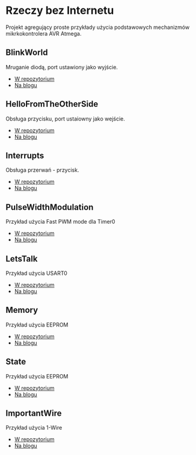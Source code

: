 # Rzeczy bez Internetu
Projekt agregujący proste przykłady użycia podstawowych mechanizmów mikrkokontrolera AVR Atmega.

## BlinkWorld
Mruganie diodą, port ustawiony jako wyjście.
 - [W repozytorium][BW_repo]
 - [Na blogu][BW_post]

## HelloFromTheOtherSide
Obsługa przycisku, port ustaiowny jako wejście.
 - [W repozytorium][HFTOS_repo]
 - [Na blogu][HFTOS_post]

## Interrupts
Obsługa przerwań - przycisk.
 - [W repozytorium][I_repo]
 - [Na blogu][I_post]
 
## PulseWidthModulation
Przykład użycia Fast PWM mode dla Timer0
 - [W repozytorium][PWM_repo]
 - [Na blogu][PWM_post]

## LetsTalk
Przykład użycia USART0
 - [W repozytorium][USART_repo]
 - [Na blogu][USART_post]

## Memory
Przykład użycia EEPROM
 - [W repozytorium][Memory_repo]
 - [Na blogu][Memory_post]

## State 
Przykład użycia EEPROM
 - [W repozytorium][State_repo]
 - [Na blogu][State_post]
 
## ImportantWire 
Przykład użycia 1-Wire
 - [W repozytorium][1Wire_repo]
 - [Na blogu][1Wire_post]
 
[//]:#
[BW_repo]:<https://github.com/slawciu/rzeczybezinternetu/tree/master/BlinkWorld>
[BW_post]:<http://rzeczybezinternetu.blogspot.com/2016/03/wyjscie-blink-world.html>
[HFTOS_repo]:<https://github.com/slawciu/rzeczybezinternetu/tree/master/HelloFromTheOtherSide>
[HFTOS_post]:<http://rzeczybezinternetu.blogspot.com/2016/03/wejscie-hello-from-other-side.html>
[I_repo]:<https://github.com/slawciu/rzeczybezinternetu/tree/master/Interrupts>
[I_post]:<http://rzeczybezinternetu.blogspot.com/2016/03/ja-panu-nie-przerywaem.html>
[PWM_repo]:<https://github.com/slawciu/rzeczybezinternetu/tree/master/PulseWidthModulation>
[PWM_post]:<http://rzeczybezinternetu.blogspot.com/2016/03/szczesliwi-czasu-nie-licza-timercounter.html>
[USART_repo]:<https://github.com/slawciu/rzeczybezinternetu/tree/master/LetsTalk>
[USART_post]:<http://rzeczybezinternetu.blogspot.com/2016/03/porozmawiajmy-usart-konfiguracja.html>
[Memory_repo]:<https://github.com/slawciu/rzeczybezinternetu/tree/master/Memory>
[Memory_post]:<http://rzeczybezinternetu.blogspot.com/2016/03/pamietaj.html>
[State_repo]: <https://github.com/slawciu/rzeczybezinternetu/tree/master/State>
[State_post]: <http://rzeczybezinternetu.blogspot.com/2016/03/czy-w-moim-avr-jest-miejsce-na-czasownik.html>
[1Wire_repo]: <https://github.com/slawciu/rzeczybezinternetu/tree/master/ImportantWire>
[1Wire_post]: <http://rzeczybezinternetu.blogspot.com/2016/04/wazna-linia-cdds1822-par.html>